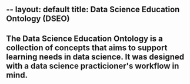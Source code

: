 --
layout: default
title: Data Science Education Ontology (DSEO)
--

## The Data Science Education Ontology is a collection of concepts that aims to support learning needs in data science. It was designed with a data science practicioner's workflow in mind.   

